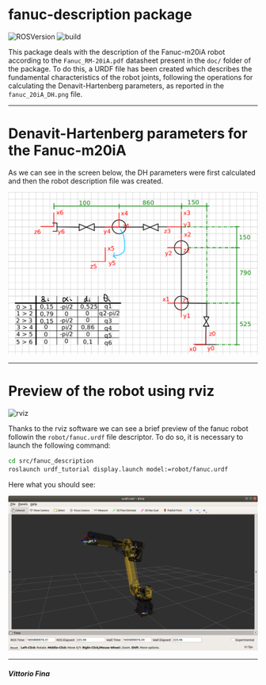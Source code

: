# fanuc-description package
![ROSVersion](https://img.shields.io/badge/ROS-melodic-blue)
![build](https://img.shields.io/badge/build-passed-success)

This package deals with the description of the Fanuc-m20iA robot according to the ```Fanuc_RM-20iA.pdf``` datasheet present in the ```doc/``` folder of the package. To do this, a URDF file has been created which describes the fundamental characteristics of the robot joints, following the operations for calculating the Denavit-Hartenberg parameters, as reported in the ```fanuc_20iA_DH.png``` file.
___
# Denavit-Hartenberg parameters for the Fanuc-m20iA

As we can see in the screen below, the DH parameters were first calculated and then the robot description file was created.

<img src="https://raw.githubusercontent.com/Bettorio/ros-robotics-fanuc-m20iA/main/src/fanuc_description/doc/fanuc-m20iA_DH.png" alt="drawing" width="600"/>

____
# Preview of the robot using rviz

![rviz](https://img.shields.io/badge/rviz-required-important)

Thanks to the rviz software we can see a brief preview of the fanuc robot followin the ```robot/fanuc.urdf``` file descriptor. To do so, it is necessary to launch the following command:
```bash
cd src/fanuc_description
roslaunch urdf_tutorial display.launch model:=robot/fanuc.urdf
```

Here what you should see:

<img src="https://raw.githubusercontent.com/Bettorio/ros-robotics-fanuc-m20iA/main/src/fanuc_description/doc/rviz_preview.png" alt="drawing" width="600"/>

___
##### Vittorio Fina